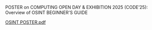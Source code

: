 POSTER on COMPUTING OPEN DAY & EXHIBITION 2025 (CODE’25): Overview of OSINT BEGINNER'S GUIDE

[OSINT POSTER.pdf](https://github.com/user-attachments/files/18618463/OSINT.POSTER.pdf)
